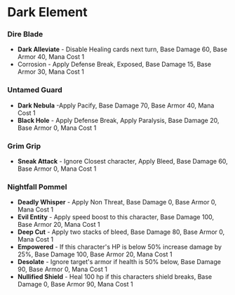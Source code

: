 # Dark Element

### Dire Blade

* **Dark Alleviate** - Disable Healing cards next turn, Base Damage 60, Base Armor 40, Mana Cost 1
* Corrosion - Apply Defense Break, Exposed, Base Damage 15, Base Armor 30, Mana Cost 1

### Untamed Guard

* **Dark Nebula** -Apply Pacify, Base Damage 70, Base Armor 40, Mana Cost 1
* **Black Hole** - Apply Defense Break, Apply Paralysis, Base Damage 20, Base Armor 0, Mana Cost 1

### Grim Grip

* **Sneak Attack** - Ignore Closest character, Apply Bleed, Base Damage 60, Base Armor 0, Mana Cost 1

### Nightfall Pommel

* **Deadly Whisper** - Apply Non Threat, Base Damage 0, Base Armor 0, Mana Cost 1
* **Evil Entity** - Apply speed boost to this character, Base Damage 100, Base Armor 20, Mana Cost 1
* **Deep Cut** - Apply two stacks of bleed, Base Damage 80, Base Armor 0, Mana Cost 1
* **Empowered** - If this character's HP is below 50% increase damage by 25%, Base Damage 100, Base Armor 20, Mana Cost 1
* **Desolate** - Ignore target's armor if health is 50% below, Base Damage 90, Base Armor 0, Mana Cost 1
* **Nullified Shield** - Heal 100 hp if this characters shield breaks, Base Damage 0, Base Armor 90, Mana Cost 1
